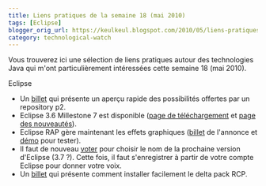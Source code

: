 ```yaml
---
title: Liens pratiques de la semaine 18 (mai 2010)
tags: [Eclipse]
blogger_orig_url: https://keulkeul.blogspot.com/2010/05/liens-pratiques-de-la-semaine.html
category: technological-watch
---
```


Vous trouverez ici une sélection de liens pratiques autour des technologies Java qui m'ont particulièrement intéressées cette semaine 18 (mai 2010).

Eclipse  

* Un [billet](http://blog.proxiad.com/2010/05/04/eclipse-p2-agent-un-apercu-du-potentiel-de-p2/) qui présente un aperçu rapide des possibilités offertes par un repository p2.
* Eclipse 3.6 Millestone 7 est disponible ([page de téléchargement](http://download.eclipse.org/eclipse/downloads/drops/S-3.6M7-201004291549/index.php) et [page des nouveautés](http://download.eclipse.org/eclipse/downloads/drops/S-3.6M7-201004291549/eclipse-news-M7.html)).
* Eclipse RAP gère maintenant les effets graphiques ([billet](http://eclipsesource.com/blogs/2010/05/04/rap-now-does-animations/) de l'annonce et [démo](http://rap.eclipsesource.com/rapdemo/examples#Theming) pour tester).
* Il faut de nouveau [voter](http://www.eclipse.org/helios/planning/poll2011name.php) pour choisir le nom de la prochaine version d'Eclipse (3.7 ?). Cette fois, il faut s'enregistrer à partir de votre compte Eclipse pour donner votre voix.
* Un [billet](http://ugosan.org/eclipse-rcp-delta-pack/) qui présente comment installer facilement le delta pack RCP.